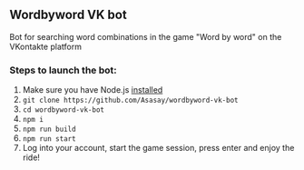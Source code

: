 ## Wordbyword VK bot

Bot for searching word combinations in the game "Word by word" on the VKontakte platform

### Steps to launch the bot:

1. Make sure you have Node.js [installed](https://nodejs.org/en/download)
2. `git clone https://github.com/Asasay/wordbyword-vk-bot`
3. `cd wordbyword-vk-bot`
4. `npm i`
5. `npm run build`
6. `npm run start`
7. Log into your account, start the game session, press enter and enjoy the ride!
